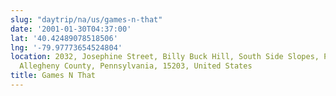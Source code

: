 ```yaml
---
slug: "daytrip/na/us/games-n-that"
date: '2001-01-30T04:37:00'
lat: '40.42489078518506'
lng: '-79.97773654524804'
location: 2032, Josephine Street, Billy Buck Hill, South Side Slopes, Pittsburgh,
  Allegheny County, Pennsylvania, 15203, United States
title: Games N That
---
```



